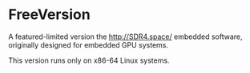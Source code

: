 # FreeVersion
A featured-limited version the http://SDR4.space/ embedded software, originally designed for embedded GPU systems.

This version runs only on x86-64 Linux systems.
